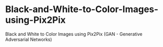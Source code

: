 # Black-and-White-to-Color-Images-using-Pix2Pix
Black and White to Color Images using Pix2Pix (GAN - Generative Adversarial Networks)
